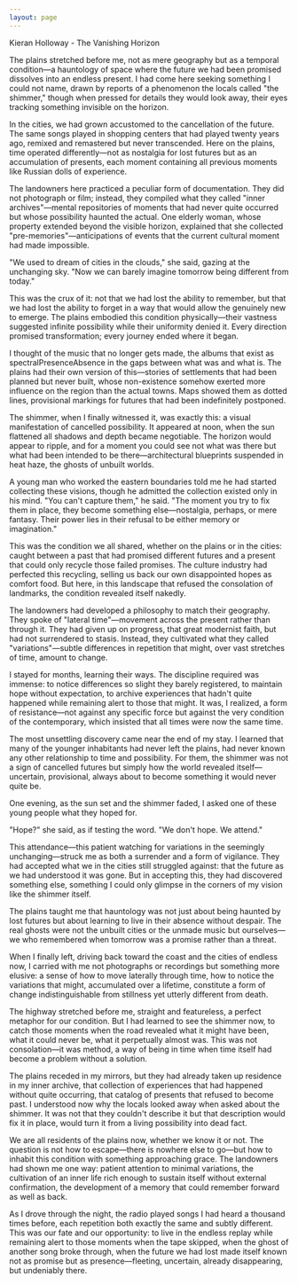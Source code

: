 ```yaml
---
layout: page
---
```

Kieran Holloway - The Vanishing Horizon

The plains stretched before me, not as mere geography but as a temporal condition—a hauntology of space where the future we had been promised dissolves into an endless present. I had come here seeking something I could not name, drawn by reports of a phenomenon the locals called "the shimmer," though when pressed for details they would look away, their eyes tracking something invisible on the horizon.

In the cities, we had grown accustomed to the cancellation of the future. The same songs played in shopping centers that had played twenty years ago, remixed and remastered but never transcended. Here on the plains, time operated differently—not as nostalgia for lost futures but as an accumulation of presents, each moment containing all previous moments like Russian dolls of experience.

The landowners here practiced a peculiar form of documentation. They did not photograph or film; instead, they compiled what they called "inner archives"—mental repositories of moments that had never quite occurred but whose possibility haunted the actual. One elderly woman, whose property extended beyond the visible horizon, explained that she collected "pre-memories"—anticipations of events that the current cultural moment had made impossible.

"We used to dream of cities in the clouds," she said, gazing at the unchanging sky. "Now we can barely imagine tomorrow being different from today."

This was the crux of it: not that we had lost the ability to remember, but that we had lost the ability to forget in a way that would allow the genuinely new to emerge. The plains embodied this condition physically—their vastness suggested infinite possibility while their uniformity denied it. Every direction promised transformation; every journey ended where it began.

I thought of the music that no longer gets made, the albums that exist as spectralPresenceAbsence in the gaps between what was and what is. The plains had their own version of this—stories of settlements that had been planned but never built, whose non-existence somehow exerted more influence on the region than the actual towns. Maps showed them as dotted lines, provisional markings for futures that had been indefinitely postponed.

The shimmer, when I finally witnessed it, was exactly this: a visual manifestation of cancelled possibility. It appeared at noon, when the sun flattened all shadows and depth became negotiable. The horizon would appear to ripple, and for a moment you could see not what was there but what had been intended to be there—architectural blueprints suspended in heat haze, the ghosts of unbuilt worlds.

A young man who worked the eastern boundaries told me he had started collecting these visions, though he admitted the collection existed only in his mind. "You can't capture them," he said. "The moment you try to fix them in place, they become something else—nostalgia, perhaps, or mere fantasy. Their power lies in their refusal to be either memory or imagination."

This was the condition we all shared, whether on the plains or in the cities: caught between a past that had promised different futures and a present that could only recycle those failed promises. The culture industry had perfected this recycling, selling us back our own disappointed hopes as comfort food. But here, in this landscape that refused the consolation of landmarks, the condition revealed itself nakedly.

The landowners had developed a philosophy to match their geography. They spoke of "lateral time"—movement across the present rather than through it. They had given up on progress, that great modernist faith, but had not surrendered to stasis. Instead, they cultivated what they called "variations"—subtle differences in repetition that might, over vast stretches of time, amount to change.

I stayed for months, learning their ways. The discipline required was immense: to notice differences so slight they barely registered, to maintain hope without expectation, to archive experiences that hadn't quite happened while remaining alert to those that might. It was, I realized, a form of resistance—not against any specific force but against the very condition of the contemporary, which insisted that all times were now the same time.

The most unsettling discovery came near the end of my stay. I learned that many of the younger inhabitants had never left the plains, had never known any other relationship to time and possibility. For them, the shimmer was not a sign of cancelled futures but simply how the world revealed itself—uncertain, provisional, always about to become something it would never quite be.

One evening, as the sun set and the shimmer faded, I asked one of these young people what they hoped for.

"Hope?" she said, as if testing the word. "We don't hope. We attend."

This attendance—this patient watching for variations in the seemingly unchanging—struck me as both a surrender and a form of vigilance. They had accepted what we in the cities still struggled against: that the future as we had understood it was gone. But in accepting this, they had discovered something else, something I could only glimpse in the corners of my vision like the shimmer itself.

The plains taught me that hauntology was not just about being haunted by lost futures but about learning to live in their absence without despair. The real ghosts were not the unbuilt cities or the unmade music but ourselves—we who remembered when tomorrow was a promise rather than a threat.

When I finally left, driving back toward the coast and the cities of endless now, I carried with me not photographs or recordings but something more elusive: a sense of how to move laterally through time, how to notice the variations that might, accumulated over a lifetime, constitute a form of change indistinguishable from stillness yet utterly different from death.

The highway stretched before me, straight and featureless, a perfect metaphor for our condition. But I had learned to see the shimmer now, to catch those moments when the road revealed what it might have been, what it could never be, what it perpetually almost was. This was not consolation—it was method, a way of being in time when time itself had become a problem without a solution.

The plains receded in my mirrors, but they had already taken up residence in my inner archive, that collection of experiences that had happened without quite occurring, that catalog of presents that refused to become past. I understood now why the locals looked away when asked about the shimmer. It was not that they couldn't describe it but that description would fix it in place, would turn it from a living possibility into dead fact.

We are all residents of the plains now, whether we know it or not. The question is not how to escape—there is nowhere else to go—but how to inhabit this condition with something approaching grace. The landowners had shown me one way: patient attention to minimal variations, the cultivation of an inner life rich enough to sustain itself without external confirmation, the development of a memory that could remember forward as well as back.

As I drove through the night, the radio played songs I had heard a thousand times before, each repetition both exactly the same and subtly different. This was our fate and our opportunity: to live in the endless replay while remaining alert to those moments when the tape skipped, when the ghost of another song broke through, when the future we had lost made itself known not as promise but as presence—fleeting, uncertain, already disappearing, but undeniably there.